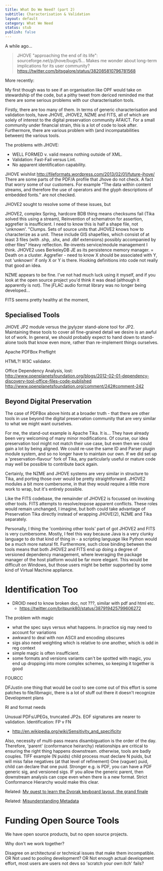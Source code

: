 ```yaml
---
title: What Do We Need? (part 2)
subtitle: Characterisation & Validation
layout: default
category: What We Need
status: stub
publish: false
---
```


A while ago...

> JHOVE "approaching the end of its life": sourceforge.net/p/jhove/bugs/5… Makes me wonder about long-term implications for its user community?
> https://twitter.com/bitsgalore/status/382085810796781568

More recently:

My first though was to see if an organisation like OPF would take on stewardship of the code, but a pithy tweet from dericed reminded me that there are some serious problems with our characterisation tools.

Firstly, there are too many of them. In terms of generic characterisation and validation tools, have JHOVE, JHOVE2, NZME and FITS, all of which are solely of interest to the digital preservation community AFAICT. For a small community under financial strain, this is a lot of code to look after. Furthermore, there are various problem with (and incompatabilities between) the various tools.

The problems with JHOVE:
- WELL FORMED v. valid means nothing outside of XML.
- Validation: Fast-Fail versus Lint.
- No apparent identification capability.

JHOVE wishlist
http://fileformats.wordpress.com/2013/02/01/future-jhove/
There are some parts of the PDF/A profile that Jhove do not check. A fact that worry some of our customers. For example “The data within content streams, and therefore the use of operators and the glyph descriptions of embedded fonts.” are not checked.

JHOVE2 sought to resolve some of these issues, but 

JHOVE2, complex Spring, hardcore BDB thing means checksums fail (Tika solved this using a stream), Reinvention of schematron for assertion, aggrefier is insufficient.
I need to know this is half a shape file, not 'unknown'.
"Clumps. Sets of source units that JHOVE2 knows how to characterize as a unit. These 
include GIS shapefiles, which consist of at least 3 files (with .shp, .shx, and .dbf 
extensions) possibly accompanied by other files"
Heavy reflection. Re-invents service/module management I think.
JHOVE2 uses BerkeleyDB JE as its persistence memory manager. = Death on a cluster.
Aggrefier - need to know X should be associated with Y, not 'unknown' if only X or Y is there.
Hooking definitions into code not really that good an idea.


NZME appears to be fine. I've not had much luck using it myself, and if you look at the open source project you'd think it was dead (although it apparently is not). The jFLAC audio format library was no longer being developed...

FITS seems pretty healthy at the moment,


Specialised Tools
-----------------

JHOVE JP2 module versus the jpylyzer stand-alone tool for JP2. Maintaining these tools to cover all fine-grained detail we desire is an awful lot of work. In general, we should probably expect to hand down to stand-alone tools that know even more, rather than re-implement things ourselves.

Apache PDFBox Preflight

HTML?! W3C validator.

Office Dependency Analysis, lost:
http://www.openplanetsfoundation.org/blogs/2012-02-01-dependency-discovery-tool-office-files-code-published
http://www.openplanetsfoundation.org/comment/242#comment-242


Beyond Digital Preservation
---------------------------

The case of PDFBox above hints at a broader truth - that there are other tools in use beyond the digital preservation community that are very similar to what we might want ourselves.

For me, the stand-out example is Apache Tika. It is... They have already been very welcoming of many minor modifications. Of course, our idea preservation tool might not match their use case, but even then we could gain a lot by being aligned. We could re-use the same ID and Parser plugin module system, and so no longer have to maintain our own. If we did set up a 'preservation-flavour' fork of Tika, any particularly useful or mature code may well be possible to contribute back again.

Certainly, the NZME and JHOVE systems are very similar in structure to Tika, and porting those over would be pretty straightforward. JHOVE2 modules a bit more cumbersome, in that they would require a little more work to wrap, but it's entirely possible. 

Like the FITS codebase, the remainder of JHOVE2 is focussed on invoking other tools. FITS attempts to resolve/expose apparent conflicts. These roles would remain unchanged, I imagine, but both could take advantage of Preservation Tika directly instead of wrapping JHOVE(2), NZME and Tika separately.

Personally, I thing the 'combining other tools' part of got JHOVE2 and FITS is very cumbersome. Mostly, I feel this way because Java is a very clunky language to do that kind of thing in - a scripting language like Python would be a much more natural fit. Furthermore, such close binding between the tools means that both JHOVE2 and FITS end up doing a degree of versioned dependency management, where leveraging the package manager of the host platform would be far more elegant. This would be difficult on Windows, but those users might be better supported by some kind of Virtual Machine appliance.

Identification Too
==================

* DROID need to know broken doc, not ???, similar with pdf and html etc.
    * https://twitter.com/britpunk80/status/387919425799606272

The problem with magic
- what the spec says versus what happens. In practice sig may need to account for variations 
- awkward to deal with non ASCII and encoding obscures
- sigs also need weighting which is relative to one another, which is odd in reg context 
- simple magic is often insufficient.
- some formats and versions variants can't be spotted with magic, you end up dropping into more complex schemes, so keeping it together is good

FOURCC

DFJustin
one thing that would be cool to see come out of this effort is some patches to file/libmagic, there is a lot of stuff out there it doesn't recognize
Development plans

RI and format needs

Unusual PDFs/JPEGs, truncated JP2s.
EOF signatures are nearer to validation.
Identification: FP v FN
- http://en.wikipedia.org/wiki/Sensitivity_and_specificity

Also, necessity of multi-pass means disambiguation is the order of the day.
Therefore, 'parent' (conformance heirarchy) relationships are critical to ensuring the right thing happens downstream. otherwise, tools are badly couples. TIFF example
(N puids) child process must declare N puids, but will miss false negatives (at that level of refinement)
One (vaguer) puid, child can declare that one puid.
Stronger e.g. is PDF, you can have a PDF generic sig, and versioned sigs. IF you allow the generic parent, then downstream analysis can cope even when there is a new format.
Strict Conformance Hierarchy would make this clear.


Related: [My quest to learn the Dvorak keyboard layout, the grand finale](http://arstechnica.com/gadgets/2014/04/my-quest-to-learn-the-dvorak-keyboard-layout-the-grand-finale/)

Related: [Misunderstanding Metadata](http://erikpiil.com/2014/07/08/misunderstanding-meta/)


Funding Open Source Tools
=========================

We have open source products, but no open source projects.

Why don't we work together? 

Disagree on architectural or technical issues that make them incompatible.
OR
Not used to pooling development?
OR
Not enough actual development effort, most users are users not devs so 'scratch your own itch' fails?






